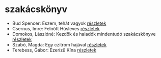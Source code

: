 # szakácskönyv

- Bud Spencer: Eszem, tehát vagyok [részletek](_details/%7Bopf.creator%7D.md#id_966)
- Csernus, Imre: Felnőtt Húsleves [részletek](_details/%7Bopf.creator%7D.md#id_378)
- Domokos, Lászlóné: Kezdők és haladók mindentudó szakácskönyve [részletek](_details/%7Bopf.creator%7D.md#id_608)
- Szabó, Magda: Egy czitrom hajával [részletek](_details/%7Bopf.creator%7D.md#id_1344)
- Terebess, Gábor: Ezerízű Kína [részletek](_details/%7Bopf.creator%7D.md#id_973)